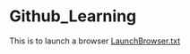 # Github_Learning
This is to launch a browser
[LaunchBrowser.txt](https://github.com/SaranyaTD/Github_Learning/files/11578743/LaunchBrowser.txt)
